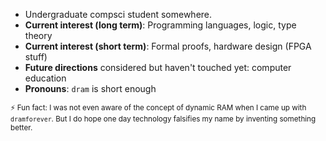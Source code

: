 - Undergraduate compsci student somewhere.
- **Current interest (long term)**: Programming languages, logic, type theory
- **Current interest (short term)**: Formal proofs, hardware design (FPGA stuff)
- **Future directions** considered but haven't touched yet: computer education
- **Pronouns**: `dram` is short enough

<sub>⚡ Fun fact: I was not even aware of the concept of dynamic RAM when I came up with `dramforever`. But I do hope one day technology falsifies my name by inventing something better.</sub>
